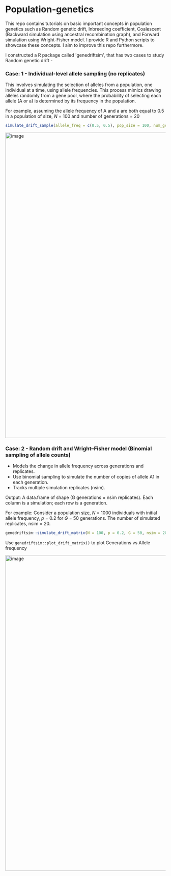 # Population-genetics
This repo contains tutorials on basic important concepts in population genetics such as Random genetic drift, Inbreeding coefficient, Coalescent (Backward simulation using ancestral recombination graph), and Forward simulation using Wright-Fisher model.
I provide R and Python scripts to showcase these concepts. I aim to improve this repo furthermore.

I constructed a R package called 'genedriftsim', that has two cases to study Random genetic drift -

### Case: 1 - Individual-level allele sampling (no replicates)
This involves simulating the selection of alleles from a population, one individual at a time, using allele frequencies. This process mimics drawing alleles randomly from a gene pool, where the probability of selecting each allele (A or a) is determined by its frequency in the population. 

For example, assuming the allele frequency of A and a are both equal to 0.5 in a population of size, _N_ = 100 and number of generations = 20

```r
simulate_drift_sample(allele_freq = c(0.5, 0.5), pop_size = 100, num_generations = 20)
```

<img width="959" alt="image" src="https://github.com/user-attachments/assets/a5b506f3-7029-4ee0-9cb7-78ef20a6fc7b" />


### Case: 2 - Random drift and Wright–Fisher model (Binomial sampling of allele counts)

- Models the change in allele frequency across generations and replicates.
- Use binomial sampling to simulate the number of copies of allele A1 in each generation.
- Tracks multiple simulation replicates (nsim).

Output:
A data.frame of shape (G generations × nsim replicates). Each column is a simulation; each row is a generation.

For example: 
Consider a population size, _N_ = 1000 individuals with initial allele frequency, _p_ = 0.2 for _G_ = 50 generations.
The number of simulated replicates, nsim = 20.

```r
genedriftsim::simulate_drift_matrix(N = 100, p = 0.2, G = 50, nsim = 20)
```

Use ```genedriftsim::plot_drift_matrix()``` to plot Generations vs Allele frequency

<img width="991" alt="image" src="https://github.com/user-attachments/assets/28010f88-6e61-4ae2-b5e3-e5bc1a9884ac" />


